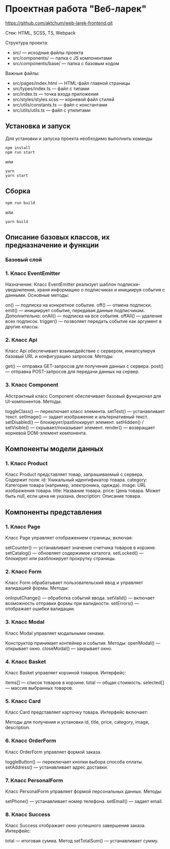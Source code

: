 # Проектная работа "Веб-ларек"
https://github.com/aktchum/web-larek-frontend.git

Стек: HTML, SCSS, TS, Webpack

Структура проекта:
- src/ — исходные файлы проекта
- src/components/ — папка с JS компонентами
- src/components/base/ — папка с базовым кодом

Важные файлы:
- src/pages/index.html — HTML-файл главной страницы
- src/types/index.ts — файл с типами
- src/index.ts — точка входа приложения
- src/styles/styles.scss — корневой файл стилей
- src/utils/constants.ts — файл с константами
- src/utils/utils.ts — файл с утилитами

## Установка и запуск
Для установки и запуска проекта необходимо выполнить команды

```
npm install
npm run start
```

или

```
yarn
yarn start
```
## Сборка

```
npm run build
```

или

```
yarn build
```

## Описание базовых классов, их предназначение и функции
### Базовый слой
### 1. Класс EventEmitter

Назначение:
Класс EventEmitter реализует шаблон подписки-уведомления, храня информацию о подписчиках и инициируя события с данными.
Основные методы:

on() — подписка на конкретное событие.
off() — отмена подписки.
emit() — инициирует событие, передавая данные подписчикам.
Дополнительно:
onAll() — подписка на все события.
offAll() — удаление всех подписок.
trigger() — позволяет передать событие как аргумент в другие классы.

### 2. Класс Api

Класс Api обеспечивает взаимодействие с сервером, инкапсулируя базовый URL и конфигурацию запросов.
Методы:

get() — отправка GET-запросов для получения данных с сервера.
post() — отправка POST-запросов для передачи данных на сервер.

### 3. Класс Component

Абстрактный класс Component обеспечивает базовый функционал для UI-компонентов.
Методы:

toggleClass() — переключает класс элемента.
setText() — устанавливает текст.
setImage() — задает изображение и альтернативный текст.
setDisabled() — блокирует/разблокирует элемент.
setHidden() / setVisible() — скрывает/показывает элемент.
render() — возвращает корневой DOM-элемент компонента.

## Компоненты модели данных
### 1. Класс Product

Класс Product представляет товар, запрашиваемый с сервера. Содержит поля:
id: Уникальный идентификатор товара.
category: Категория товара (например, электроника, одежда).
image: URL изображения товара.
title: Название товара.
price: Цена товара. Может быть null, если цена не указана.
description: Описание товара.

## Компоненты представления
### 1. Класс Page

Класс Page управляет отображением страницы, включая:

setCounter() — устанавливает значение счетчика товаров в корзине.
setCatalog() — обновляет содержимое каталога.
setLocked() — блокирует или разблокирует прокрутку страницы.

### 2. Класс Form

Класс Form обрабатывает пользовательский ввод и управляет валидацией формы.
Методы:

onInputChange() — обработка событий ввода.
setValid() — включает возможность отправки формы при валидности.
setErrors() — отображает ошибки валидации.

### 3. Класс Modal

Класс Modal управляет модальными окнами.

Конструктор принимает контейнер и события.
Методы:
openModal() — открывает окно.
closeModal() — закрывает окно.

### 4. Класс Basket

Класс Basket управляет корзиной товаров.
Интерфейс:

items[] — список товаров в корзине.
total — общая стоимость.
selected[] — массив выбранных товаров.

### 5. Класс Card

Класс Card представляет карточку товара.
Интерфейс включает:

Методы для получения и установки id, title, price, category, image, description.

### 6. Класс OrderForm

Класс OrderForm управляет формой заказа.

toggleButton() — переключает кнопки выбора способа оплаты.
setAddress() — устанавливает адрес доставки.

### 7. Класс PersonalForm

Класс PersonalForm управляет формой персональных данных.
Методы:

setPhone() — устанавливает номер телефона.
setEmail() — задает email.


### 8. Класс Success

Класс Success отображает окно успешного завершения заказа.
Интерфейс:

total — итоговая сумма.
Метод setTotalSum() — устанавливает сумму.
